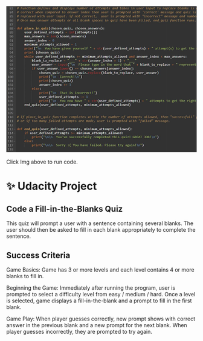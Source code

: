 <a href="https://onlinegdb.com/FI7z0QAUtl" target="_blank" rel="noreferrer noopener">
  <img src="https://github.com/davemasilungan/python-quiz/blob/master/python-quiz.png?raw=true" alt="Python Quiz Image"">
</a>  

Click Img above to run code.  

# :sparkles: Udacity Project  

## Code a Fill-in-the-Blanks Quiz

This quiz will prompt a user with a sentence containing several blanks. The user should then be asked to fill in each blank appropriately to complete the sentence.

## Success Criteria
Game Basics: Game has 3 or more levels and each level contains 4 or more blanks to fill in.

Beginning the Game: Immediately after running the program, user is prompted to select a difficulty level from easy / medium / hard. Once a level is selected, game displays a fill-in-the-blank and a prompt to fill in the first blank.

Game Play: When player guesses correctly, new prompt shows with correct answer in the previous blank and a new prompt for the next blank. When player guesses incorrectly, they are prompted to try again.
